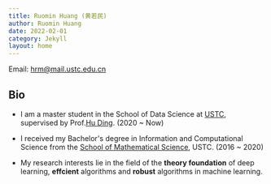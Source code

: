 ```yaml
---
title: Ruomin Huang (黄若民)
author: Ruomin Huang
date: 2022-02-01
category: Jekyll
layout: home
---
```

Email: hrm@mail.ustc.edu.cn

## Bio

* I am a master student in the School of Data Science at [USTC][1], supervised by Prof.[Hu Ding][2]. (2020 ~ Now)

* I received my Bachelor's degree in Information and Computational Science from the [School of Mathematical Science][3], USTC. (2016 ~ 2020)

* My research interests lie in the field of the **theory foundation** of deep learning, **effcient** algorithms and **robust** algorithms in machine learning.


[1]: http://en.ustc.edu.cn/
[2]: http://staff.ustc.edu.cn/~huding/index.html
[3]: http://math.ustc.edu.cn/ENGLISH/list.htm
